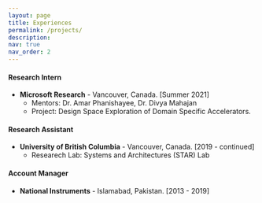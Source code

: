 ```yaml
---
layout: page
title: Experiences
permalink: /projects/
description: 
nav: true
nav_order: 2
---
```



#### Research Intern

  * **Microsoft Research** - Vancouver, Canada. [Summer 2021]
    * Mentors: Dr. Amar Phanishayee, Dr. Divya Mahajan
    * Project: Design Space Exploration of Domain Specific Accelerators.



#### Research Assistant

  * **University of British Columbia** - Vancouver, Canada. [2019 - continued]
      * Researech Lab: Systems and Architectures (STAR) Lab


#### Account Manager

  * **National Instruments** - Islamabad, Pakistan. [2013 - 2019]
